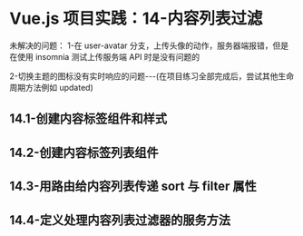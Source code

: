 # Vue.js 项目实践：14-内容列表过滤

未解决的问题：
1-在 user-avatar 分支，上传头像的动作，服务器端报错，但是在使用 insomnia 测试上传服务端 API 时是没有问题的

2-切换主题的图标没有实时响应的问题---(在项目练习全部完成后，尝试其他生命周期方法例如 updated)

## 14.1-创建内容标签组件和样式

## 14.2-创建内容标签列表组件

## 14.3-用路由给内容列表传递 sort 与 filter 属性

## 14.4-定义处理内容列表过滤器的服务方法
